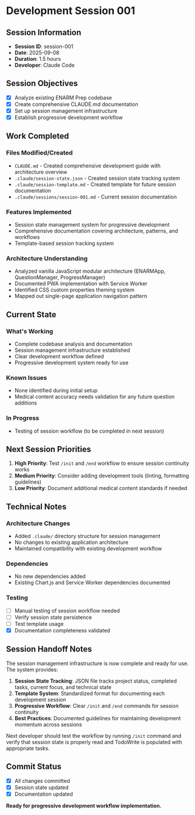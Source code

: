 # Development Session 001

## Session Information
- **Session ID**: session-001
- **Date**: 2025-09-08
- **Duration**: 1.5 hours
- **Developer**: Claude Code

## Session Objectives
- [x] Analyze existing ENARM Prep codebase
- [x] Create comprehensive CLAUDE.md documentation
- [x] Set up session management infrastructure
- [x] Establish progressive development workflow

## Work Completed
### Files Modified/Created
- `CLAUDE.md` - Created comprehensive development guide with architecture overview
- `.claude/session-state.json` - Created session state tracking system
- `.claude/session-template.md` - Created template for future session documentation
- `.claude/sessions/session-001.md` - Current session documentation

### Features Implemented
- Session state management system for progressive development
- Comprehensive documentation covering architecture, patterns, and workflows
- Template-based session tracking system

### Architecture Understanding
- Analyzed vanilla JavaScript modular architecture (ENARMApp, QuestionManager, ProgressManager)
- Documented PWA implementation with Service Worker
- Identified CSS custom properties theming system
- Mapped out single-page application navigation pattern

## Current State
### What's Working
- Complete codebase analysis and documentation
- Session management infrastructure established
- Clear development workflow defined
- Progressive development system ready for use

### Known Issues
- None identified during initial setup
- Medical content accuracy needs validation for any future question additions

### In Progress
- Testing of session workflow (to be completed in next session)

## Next Session Priorities
1. **High Priority**: Test `/init` and `/end` workflow to ensure session continuity works
2. **Medium Priority**: Consider adding development tools (linting, formatting guidelines)
3. **Low Priority**: Document additional medical content standards if needed

## Technical Notes
### Architecture Changes
- Added `.claude/` directory structure for session management
- No changes to existing application architecture
- Maintained compatibility with existing development workflow

### Dependencies
- No new dependencies added
- Existing Chart.js and Service Worker dependencies documented

### Testing
- [ ] Manual testing of session workflow needed
- [ ] Verify session state persistence
- [ ] Test template usage
- [x] Documentation completeness validated

## Session Handoff Notes
The session management infrastructure is now complete and ready for use. The system provides:

1. **Session State Tracking**: JSON file tracks project status, completed tasks, current focus, and technical state
2. **Template System**: Standardized format for documenting each development session
3. **Progressive Workflow**: Clear `/init` and `/end` commands for session continuity
4. **Best Practices**: Documented guidelines for maintaining development momentum across sessions

Next developer should test the workflow by running `/init` command and verify that session state is properly read and TodoWrite is populated with appropriate tasks.

## Commit Status
- [x] All changes committed
- [x] Session state updated
- [x] Documentation updated

**Ready for progressive development workflow implementation.**